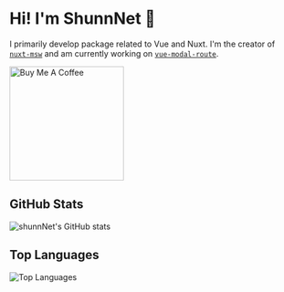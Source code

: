 # Hi! I'm ShunnNet 🫣
I primarily develop package related to Vue and Nuxt. I'm the creator of [`nuxt-msw`](https://github.com/shunnNet/nuxt-msw) and am currently working on [`vue-modal-route`](https://github.com/shunnNet/vue-modal-route).

<a href="https://buymeacoffee.com/shunnnet" target="_blank" rel="noopener noreferrer">
  <img width="200" src="https://cdn.buymeacoffee.com/buttons/v2/default-green.png" alt="Buy Me A Coffee" />
</a>

## GitHub Stats
![shunnNet's GitHub stats](https://github-readme-stats.vercel.app/api?username=shunnNet&show_icons=true&theme=city_lights&rank_icon=github)

## Top Languages
![Top Languages](https://github-readme-stats.vercel.app/api/top-langs/?username=shunnNet&layout=compact&theme=city_lights)

